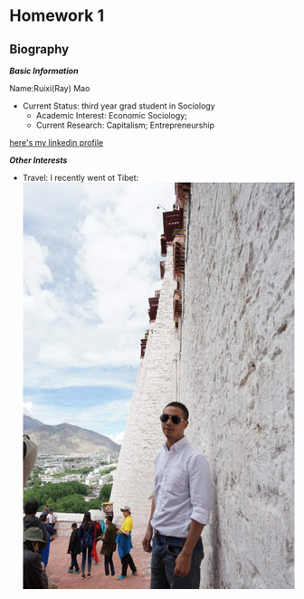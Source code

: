 # **Homework 1**
## Biography ##
***Basic Information***  

Name:Ruixi(Ray) Mao  

*  Current Status: third year grad student in Sociology 
    +  Academic Interest: Economic Sociology; 
    +  Current Research: Capitalism; Entrepreneurship  
  
[here's my linkedin profile](https://www.linkedin.com/in/ruiximao/)

***Other Interests***  
*   Travel: I recently went ot Tibet:
![](https://github.com/brooklinr9/hw01/blob/master/IMG_1192.JPG)





